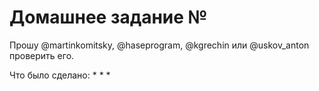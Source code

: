 # Домашнее задание №

Прошу @martinkomitsky, @haseprogram, @kgrechin или @uskov_anton проверить его.

Что было сделано:
*
*
*
